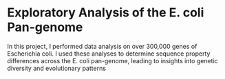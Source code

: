 # Exploratory Analysis of the E. coli Pan-genome

In this project, I performed data analysis on over 300,000 genes of Escherichia coli. I used these analyses to determine sequence property differences across the E. coli pan-genome, leading to insights into genetic diversity and evolutionary patterns
